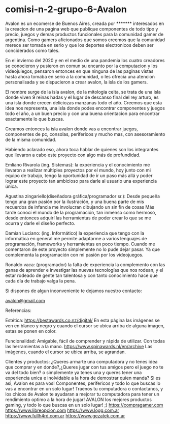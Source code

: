 # comisi-n-2-grupo-6-Avalon

Avalon es un ecomerse de Buenos Aires, creada por *******  interesados en la creacion de una pagina web que publique componentes de todo tipo y precio, juegos y demas productos funcionales para la comunidad gamer de argentina.
Como gamers aficionados que somos creemos que la comunidad merece ser tomada en serio y que los deportes electronicos deben ser conciderados como tales.


En el invierno del 2020 y en el medio de una pandemia los cuatro creadores se conocieron y pusieron en comun su encanto por la computacion y los videojuiegos, pensaron entonces en que ninguna de las paginas vistas hasta ahora tomaba en serio a la comunidad, o les ofrecia una atencion personalisada y se dispucieron a crear avalon, la isla de los gamers.


El nombre surge de la isla avalon, de la mitologia celta, se trata de una isla donde viven 9 reinas hadas y el lugar de descanso final del rey arturo, es una isla donde crecen deliciozas manzanas todo el año.
Creemos que esta idea nos representa, una isla donde podes encontrar componentes y juegos todo el año, a un buen precio y con una buena orientacion para encontrar exactamente lo que buscas.


Creamos entonces la isla avalon donde vas a encontrar juegos, componentes de pc, consolas, perifericos y mucho mas, con asesoramiento de la misma comunidad.

Habiendo aclarado eso, ahora toca hablar de quienes son los integrantes que llevaron a cabo este proyecto con algo más de profundidad.

Emliano Rivarola (ing. Sistemas): la experiencia y el conocimiento me llevaron a realizar múltiples proyectos por el mundo, hoy junto con mi equipo de trabajo, tengo la oportunidad de ir un paso más allá y poder lograr este proyecto tan ambicioso para darle al usuario una experiencia única.

Agustina zingariello(diseñadora gráfica/programador sr.): Desde pequeña tengo una gran pasión por la ilustración, y una buena parte de mis recuerdos de infancia me involucran dibujando un sin fin de cosas
Más tarde conocí el mundo de la programación, tan inmenso como hermoso, desde entonces adquirí las herramientas de poder crear lo que se me ocurra y darle el diseño perfecto.

Damian Luciano: (ing. Informático) la experiencia que tengo con la informática en general me permite adaptarme a varios lenguajes de programación, frameworks y herramientas en poco tiempo. Cuando me comentaron de este proyecto simplemente no lo pude dejar pasar. Ya que complementa la programación con mi pasión por los videojuegos.

Ronaldo vaca: (programador) la falta de experiencia la complemento con las ganas de aprender e investigar las nuevas tecnologías que nos rodean, y el estar rodeado de gente tan talentosa y con tanto conocimiento hace que cada día de trabajo valga la pena.



Si dispones de algun inconveniente te dejamos nuestro contacto:

avalon@gmail.com



Referencias: 

Estética: 
https://bestawards.co.nz/digital/ 
En esta página las imágenes se ven en blanco y negro y cuando el cursor se ubica arriba de alguna imagen, estas se ponen en color. 


Funcionalidad:
Amigable, fácil de comprender y rápida de utilizar. Con todas las herramientas a la mano.
https://www.spinawards.nl/en/archive
Las imágenes, cuando el cursor se ubica arriba, se agrandan.

Clientes y productos:
¿Queres armarte una computadora y no tenes idea que comprar y en donde?,¿Queres jugar con tus amigos pero el juego no te va del todo bien? o simplemente ya tenes una y queres tener una experiencia unica e inolvidable a la hora de demostrar quien manda? Si es asi, Avalon es para vos! Componentes, perifericos y todo lo que buscas lo vas a encontrar en un solo lugar! Traenos tu computadora o contactanos, y los chicos de Avalon te ayudaran a mejorar tu computadora para tener un rendimiento optimo a la hora de jugar!
AVALON los mejores productos gaming, y todo lo que buscas en un solo lugar! ;)
https://compragamer.com
https://www.libreopcion.com
https://www.logg.com.ar
https://www.fullh4rd.com.ar
https://www.gezatek.com.ar
